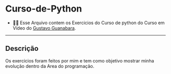 # Curso-de-Python
* 👨‍🏫 Esse Arquivo contem os Exercicios do Curso de python do Curso em Vídeo do [Gustavo Guanabara](https://github.com/gustavoguanabara).
---
## Descrição
Os exercicios foram feitos por mim e tem como objetivo mostrar minha evolução dentro da Area do programação.
